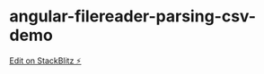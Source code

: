 # angular-filereader-parsing-csv-demo

[Edit on StackBlitz ⚡️](https://stackblitz.com/edit/angular-filereader-parsing-csv-demo)